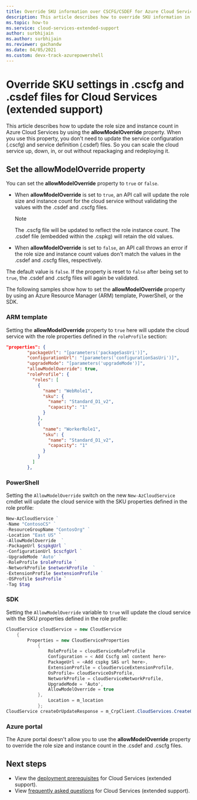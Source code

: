 ```yaml
---
title: Override SKU information over CSCFG/CSDEF for Azure Cloud Services (extended support)
description: This article describes how to override SKU information in .cscfg and .csdef files for Azure Cloud Services (extended support).
ms.topic: how-to
ms.service: cloud-services-extended-support
author: surbhijain
ms.author: surbhijain
ms.reviewer: gachandw
ms.date: 04/05/2021
ms.custom: devx-track-azurepowershell
---
```


# Override SKU settings in .cscfg and .csdef files for Cloud Services (extended support)

This article describes how to update the role size and instance count in Azure Cloud Services by using the **allowModelOverride** property. When you use this property, you don't need to update the service configuration (.cscfg) and service definition (.csdef) files. So you can scale the cloud service up, down, in, or out without repackaging and redeploying it.

## Set the allowModelOverride property
You can set the **allowModelOverride** property to `true` or `false`. 
* When **allowModelOverride** is set to `true`, an API call will update the role size and instance count for the cloud service without validating the values with the .csdef and .cscfg files. 
   > [!Note]
   > The .cscfg file will be updated  to reflect the role instance count. The .csdef file (embedded within the .cspkg) will retain the old values.

* When **allowModelOverride** is set to `false`, an API call throws an error if the role size and instance count values don't match the values in the .csdef and .cscfg files,   respectively.

The default value is `false`. If the property is reset to `false` after being set to `true`, the .csdef and .cscfg files will again be validated.

The following samples show how to set the **allowModelOverride** property by using an Azure Resource Manager (ARM) template, PowerShell, or the SDK.

### ARM template
Setting the **allowModelOverride** property to `true` here will update the cloud service with the role properties defined in the `roleProfile` section:
```json
"properties": {
        "packageUrl": "[parameters('packageSasUri')]",
        "configurationUrl": "[parameters('configurationSasUri')]",
        "upgradeMode": "[parameters('upgradeMode')]",
        "allowModelOverride": true,
        "roleProfile": {
          "roles": [
            {
              "name": "WebRole1",
              "sku": {
                "name": "Standard_D1_v2",
                "capacity": "1"
              }
            },
            {
              "name": "WorkerRole1",
              "sku": {
                "name": "Standard_D1_v2",
                "capacity": "1"
              }
            }
          ]
        },

```
### PowerShell
Setting the `AllowModelOverride` switch on the new `New-AzCloudService` cmdlet will update the cloud service with the SKU properties defined in the role profile:
```powershell
New-AzCloudService ` 
-Name "ContosoCS" ` 
-ResourceGroupName "ContosOrg" ` 
-Location "East US" `
-AllowModelOverride  ` 
-PackageUrl $cspkgUrl ` 
-ConfigurationUrl $cscfgUrl ` 
-UpgradeMode 'Auto' ` 
-RoleProfile $roleProfile ` 
-NetworkProfile $networkProfile  ` 
-ExtensionProfile $extensionProfile ` 
-OSProfile $osProfile `
-Tag $tag
```
### SDK
Setting the `AllowModelOverride` variable to `true` will update the cloud service with the SKU properties defined in the role profile:

```csharp
CloudService cloudService = new CloudService
    {
        Properties = new CloudServiceProperties
            {
                RoleProfile = cloudServiceRoleProfile
                Configuration = < Add Cscfg xml content here>
                PackageUrl = <Add cspkg SAS url here>,
                ExtensionProfile = cloudServiceExtensionProfile,
                OsProfile= cloudServiceOsProfile,
                NetworkProfile = cloudServiceNetworkProfile,
                UpgradeMode = 'Auto',
                AllowModelOverride = true
            },
                Location = m_location
            };
CloudService createOrUpdateResponse = m_CrpClient.CloudServices.CreateOrUpdate("ContosOrg", "ContosoCS", cloudService);
```
### Azure portal
The Azure portal doesn't allow you to use the **allowModelOverride** property to override the role size and instance count in the .csdef and .cscfg files. 


## Next steps 
- View the [deployment prerequisites](deploy-prerequisite.md) for Cloud Services (extended support).
- View [frequently asked questions](faq.yml) for Cloud Services (extended support).
